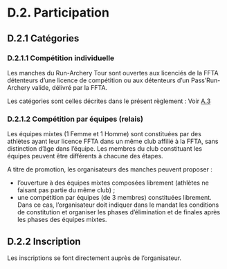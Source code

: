 # D.2. Participation

## D.2.1 Catégories

### D.2.1.1 Compétition individuelle

Les manches du Run-Archery Tour sont ouvertes aux licenciés de la FFTA détenteurs d’une licence de compétition ou aux détenteurs d’un Pass’Run-Archery valide, délivré par la FFTA.

Les catégories sont celles décrites dans le présent règlement : Voir [A.3](/reglements/II/7/A/3/)

### D.2.1.2 Compétition par équipes (relais)

Les équipes mixtes (1 Femme et 1 Homme) sont constituées par des athlètes ayant leur licence FFTA dans un même club affilié à la FFTA, sans distinction d’âge dans l’équipe.
Les membres du club constituant les équipes peuvent être différents à chacune des étapes.

A titre de promotion, les organisateurs des manches peuvent proposer :

- l’ouverture à des équipes mixtes composées librement (athlètes ne faisant pas partie du même club) ;
- une compétition par équipes (de 3 membres) constituées librement. Dans ce cas, l’organisateur doit indiquer dans le mandat les conditions de constitution et organiser les phases d’élimination et de finales après les phases des équipes mixtes.

## D.2.2 Inscription

Les inscriptions se font directement auprès de l’organisateur.
